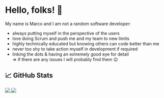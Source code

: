 # Hello, folks! 👋

My name is Marco and I am not a random software developer:

- always putting myself in the perspective of the users
- love doing Scrum and push me and my team to new limits
- highly technically educated but knowing others can code better than me
- never too shy to take action myself in development if required
- linking the dots & having an extremely good eye for detail  
=> if there are any issues I will probably find them 😉

## &#x1f4c8; GitHub Stats
<div>
  <a href="#">
    <img align="center" src="https://github-readme-stats-5wvjxcbzk-rickstaa.vercel.app/api/top-langs/?username=marc0olo&role=OWNER,COLLABORATOR&hide=css,html,tex,shell&title_color=ffffff&text_color=c9cacc&icon_color=2bbc8a&bg_color=1d1f21&layout=compact" />
  </a>
  <a href="#">
    <img align="center" src="https://github-readme-stats-5wvjxcbzk-rickstaa.vercel.app/api?username=marc0olo&count_private=true&role=OWNER,COLLABORATOR&show_icons=true&line_height=20&count_private=true&title_color=ffffff&text_color=c9cacc&icon_color=2bbc8a&bg_color=1d1f21" />
  </a>
</div>
